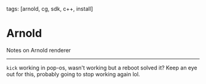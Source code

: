 tags: [arnold, cg, sdk, c++, install]

# Arnold

Notes on Arnold renderer

---

`kick` working in pop-os, wasn't working but a reboot solved it? Keep an eye out for this, probably going to stop working again lol.

